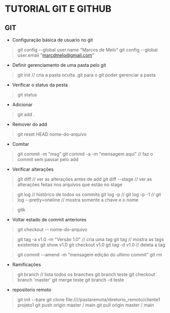# TUTORIAL GIT E GITHUB
## GIT

* Configuração básica de usuario no git
> git config --global user.name "Marcos de Melo"
> git config --global user.email "marcdmelo@gmail.com"

* Definir gerenciamento de uma pasta pelo git
> git init  // cria a pasta oculta .git para o git poder gerenciar a pasta

* Verificar o status da pesta
> git status

* Adicionar 
> git add .

* Remover do add
> git reset HEAD nome-do-arquivo


* Comitar 
> git commit -m "msg" 
> git commit -a -m "mensagem aqui" // faz o commit sem passar pelo add

* Verificar alterações
> git diff // ver as alterações antes de add
> git diff --stage // ver as alterações feitas nos arquivos que estão no stage


> git log // histõrico de todos os commits
> git log -p //
> git log -p -1 //
> git log --pretty=oneline // mostra somente a chave e o nome

> gitk

* Voltar estado de commit anteriores
> git checkout -- nome-do-arquivo

>git tag -a v1.0 -m "Versão 1.0" // cria uma tag 
> git tag // mostra as tags existentes
> git show v1.0
> git checkout v1.0
> git tag -d v1.0 // deleta a tag








> git commit --amend -m "mensagem edição do ultimo commit"
> git rm


* Ramificações
> git branch // lista todos os branches
> git branch teste
> git checkout branch 'master'
> git merge teste
> git branch -d teste

* repositorio remoto
> git init --bare
> git clone file:////pastaremota/diretorio_remoto/cliente1 projeto1
> git push origin master / main
> git pull origin master / main








